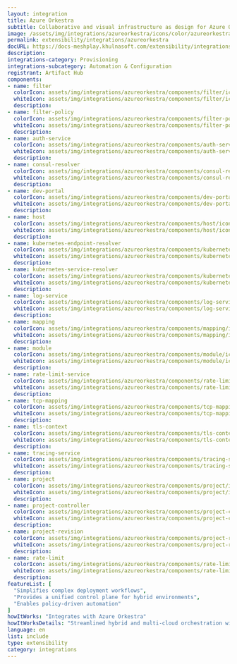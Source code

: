 ```yaml
---
layout: integration
title: Azure Orkestra
subtitle: Collaborative and visual infrastructure as design for Azure Orkestra
image: /assets/img/integrations/azureorkestra/icons/color/azureorkestra-color.svg
permalink: extensibility/integrations/azureorkestra
docURL: https://docs-meshplay.khulnasoft.com/extensibility/integrations/azureorkestra
description: 
integrations-category: Provisioning
integrations-subcategory: Automation & Configuration
registrant: Artifact Hub
components: 
- name: filter
  colorIcon: assets/img/integrations/azureorkestra/components/filter/icons/color/filter-color.svg
  whiteIcon: assets/img/integrations/azureorkestra/components/filter/icons/white/filter-white.svg
  description: 
- name: filter-policy
  colorIcon: assets/img/integrations/azureorkestra/components/filter-policy/icons/color/filter-policy-color.svg
  whiteIcon: assets/img/integrations/azureorkestra/components/filter-policy/icons/white/filter-policy-white.svg
  description: 
- name: auth-service
  colorIcon: assets/img/integrations/azureorkestra/components/auth-service/icons/color/auth-service-color.svg
  whiteIcon: assets/img/integrations/azureorkestra/components/auth-service/icons/white/auth-service-white.svg
  description: 
- name: consul-resolver
  colorIcon: assets/img/integrations/azureorkestra/components/consul-resolver/icons/color/consul-resolver-color.svg
  whiteIcon: assets/img/integrations/azureorkestra/components/consul-resolver/icons/white/consul-resolver-white.svg
  description: 
- name: dev-portal
  colorIcon: assets/img/integrations/azureorkestra/components/dev-portal/icons/color/dev-portal-color.svg
  whiteIcon: assets/img/integrations/azureorkestra/components/dev-portal/icons/white/dev-portal-white.svg
  description: 
- name: host
  colorIcon: assets/img/integrations/azureorkestra/components/host/icons/color/host-color.svg
  whiteIcon: assets/img/integrations/azureorkestra/components/host/icons/white/host-white.svg
  description: 
- name: kubernetes-endpoint-resolver
  colorIcon: assets/img/integrations/azureorkestra/components/kubernetes-endpoint-resolver/icons/color/kubernetes-endpoint-resolver-color.svg
  whiteIcon: assets/img/integrations/azureorkestra/components/kubernetes-endpoint-resolver/icons/white/kubernetes-endpoint-resolver-white.svg
  description: 
- name: kubernetes-service-resolver
  colorIcon: assets/img/integrations/azureorkestra/components/kubernetes-service-resolver/icons/color/kubernetes-service-resolver-color.svg
  whiteIcon: assets/img/integrations/azureorkestra/components/kubernetes-service-resolver/icons/white/kubernetes-service-resolver-white.svg
  description: 
- name: log-service
  colorIcon: assets/img/integrations/azureorkestra/components/log-service/icons/color/log-service-color.svg
  whiteIcon: assets/img/integrations/azureorkestra/components/log-service/icons/white/log-service-white.svg
  description: 
- name: mapping
  colorIcon: assets/img/integrations/azureorkestra/components/mapping/icons/color/mapping-color.svg
  whiteIcon: assets/img/integrations/azureorkestra/components/mapping/icons/white/mapping-white.svg
  description: 
- name: module
  colorIcon: assets/img/integrations/azureorkestra/components/module/icons/color/module-color.svg
  whiteIcon: assets/img/integrations/azureorkestra/components/module/icons/white/module-white.svg
  description: 
- name: rate-limit-service
  colorIcon: assets/img/integrations/azureorkestra/components/rate-limit-service/icons/color/rate-limit-service-color.svg
  whiteIcon: assets/img/integrations/azureorkestra/components/rate-limit-service/icons/white/rate-limit-service-white.svg
  description: 
- name: tcp-mapping
  colorIcon: assets/img/integrations/azureorkestra/components/tcp-mapping/icons/color/tcp-mapping-color.svg
  whiteIcon: assets/img/integrations/azureorkestra/components/tcp-mapping/icons/white/tcp-mapping-white.svg
  description: 
- name: tls-context
  colorIcon: assets/img/integrations/azureorkestra/components/tls-context/icons/color/tls-context-color.svg
  whiteIcon: assets/img/integrations/azureorkestra/components/tls-context/icons/white/tls-context-white.svg
  description: 
- name: tracing-service
  colorIcon: assets/img/integrations/azureorkestra/components/tracing-service/icons/color/tracing-service-color.svg
  whiteIcon: assets/img/integrations/azureorkestra/components/tracing-service/icons/white/tracing-service-white.svg
  description: 
- name: project
  colorIcon: assets/img/integrations/azureorkestra/components/project/icons/color/project-color.svg
  whiteIcon: assets/img/integrations/azureorkestra/components/project/icons/white/project-white.svg
  description: 
- name: project-controller
  colorIcon: assets/img/integrations/azureorkestra/components/project-controller/icons/color/project-controller-color.svg
  whiteIcon: assets/img/integrations/azureorkestra/components/project-controller/icons/white/project-controller-white.svg
  description: 
- name: project-revision
  colorIcon: assets/img/integrations/azureorkestra/components/project-revision/icons/color/project-revision-color.svg
  whiteIcon: assets/img/integrations/azureorkestra/components/project-revision/icons/white/project-revision-white.svg
  description: 
- name: rate-limit
  colorIcon: assets/img/integrations/azureorkestra/components/rate-limit/icons/color/rate-limit-color.svg
  whiteIcon: assets/img/integrations/azureorkestra/components/rate-limit/icons/white/rate-limit-white.svg
  description: 
featureList: [
  "Simplifies complex deployment workflows",
  "Provides a unified control plane for hybrid environments",
  "Enables policy-driven automation"
]
howItWorks: "Integrates with Azure Orkestra"
howItWorksDetails: "Streamlined hybrid and multi-cloud orchestration within Kubernetes"
language: en
list: include
type: extensibility
category: integrations
---
```

